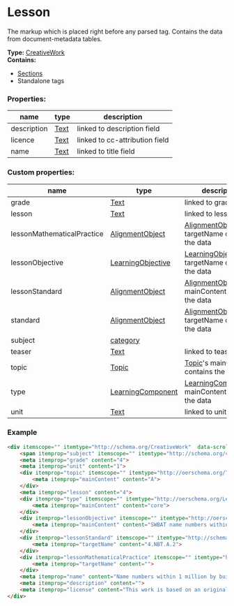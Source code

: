 # Lesson

The markup which is placed right before any parsed tag. Contains the data from document-metadata tables.

**Type:** [CreativeWork](http://schema.org/CreativeWork)  
**Contains:**
- [Sections](./section.md)
- Standalone tags
 
### Properties:

|name|type|description|
|----|----|-----------|
|description|[Text](http://schema.org/Text)|linked to description field|
|licence|[Text](http://schema.org/Text)|linked to cc-attribution field|
|name|[Text](http://schema.org/Text)|linked to title field|

### Custom properties:

|name|type|description|
|----|----|-----------|
|grade|[Text](http://schema.org/Text)|linked to grade field|
|lesson|[Text](http://schema.org/Text)|linked to lesson field|
|lessonMathematicalPractice|[AlignmentObject](http://schema.org/AlignmentObject)|[AlignmentObject](http://schema.org/AlignmentObject)'s targetName contains the data|
|lessonObjective|[LearningObjective](http://oerschema.org/LearningObjective)|[LearningObjective](http://oerschema.org/LearningObjective)'s targetName contains the data|
|lessonStandard|[AlignmentObject](http://schema.org/AlignmentObject)|[AlignmentObject](http://schema.org/AlignmentObject)'s mainContent contains the data|
|standard|[AlignmentObject](http://schema.org/AlignmentObject)|[AlignmentObject](http://schema.org/AlignmentObject)'s targetName contains the data|
|subject|[category](http://schema.org/category)||
|teaser|[Text](http://schema.org/Text)|linked to teaser field|
|topic|[Topic](http://oerschema.org/Topic)|[Topic](http://oerschema.org/Topic)'s mainContent contains the data|
|type|[LearningComponent](http://oerschema.org/LearningComponent)|[LearningComponent](http://oerschema.org/LearningComponent)'s mainContent contains the data|
|unit|[Text](http://schema.org/Text)|linked to unit field|

### Example

```html
<div itemscope="" itemtype="http://schema.org/CreativeWork"  data-scroll="ld-page" id="ld-page">
    <span itemprop="subject" itemscope="" itemtype="http://schema.org/category" >math</span>
    <meta itemprop="grade" content="4">
    <meta itemprop="unit" content="1">
    <div itemprop="topic" itemscope="" itemtype="http://oerschema.org/Topic" >
        <meta itemprop="mainContent" content="A">
    </div>
    <meta itemprop="lesson" content="4">
    <div itemprop="type" itemscope="" itemtype="http://oerschema.org/LearningComponent" >
        <meta itemprop="mainContent" content="core">
    </div>
    <div itemprop="lessonObjective" itemscope="" itemtype="http://oerschema.org/LearningObjective" >
        <meta itemprop="mainContent" content="SWBAT name numbers within 1 million by building understanding of the place value chart and placement of commas for naming base thousand units.">
    </div>
    <div itemprop="lessonStandard" itemscope="" itemtype="http://schema.org/AlignmentObject" >
        <meta itemprop="targetName" content="4.NBT.A.2">
    </div>
    <div itemprop="lessonMathematicalPractice" itemscope="" itemtype="http://schema.org/AlignmentObject" >
        <meta itemprop="targetName" content="">
    </div>
    <meta itemprop="name" content="Name numbers within 1 million by building understanding of the place value chart and placement of commas for naming base thousand units.">
    <meta itemprop="description" content="">
    <meta itemprop="license" content="This work is based on an original work of Great Minds and licensed under a Creative Commons Attribution-NonCommercial-ShareAlike 3.0 Unported License. UnboundEd is not affiliated with the copyright holder of this work.">
</div>
```
